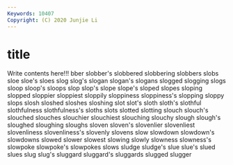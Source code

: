 ```yaml
---
Keywords: 10407
Copyright: (C) 2020 Junjie Li
---
```


# title

Write contents here!!!
bber 
slobber's 
slobbered 
slobbering 
slobbers 
slobs 
sloe 
sloe's 
sloes
slog 
slog's 
slogan 
slogan's 
slogans 
slogged 
slogging 
slogs 
sloop 
sloop's
sloops 
slop 
slop's 
slope 
slope's 
sloped 
slopes 
sloping 
slopped 
sloppier
sloppiest 
sloppily 
sloppiness 
sloppiness's 
slopping 
sloppy 
slops 
slosh 
sloshed 
sloshes
sloshing 
slot 
slot's 
sloth 
sloth's 
slothful 
slothfulness 
slothfulness's 
sloths 
slots
slotted 
slotting 
slouch 
slouch's 
slouched 
slouches 
slouchier 
slouchiest 
slouching 
slouchy
slough 
slough's 
sloughed 
sloughing 
sloughs 
sloven 
sloven's 
slovenlier 
slovenliest 
slovenliness
slovenliness's 
slovenly 
slovens 
slow 
slowdown 
slowdown's 
slowdowns 
slowed 
slower 
slowest
slowing 
slowly 
slowness 
slowness's 
slowpoke 
slowpoke's 
slowpokes 
slows 
sludge 
sludge's
slue 
slue's 
slued 
slues 
slug 
slug's 
sluggard 
sluggard's 
sluggards 
slugged
slugger 
